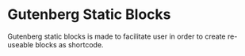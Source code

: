 # Gutenberg Static Blocks

Gutenberg static blocks is made to facilitate user in order to create re-useable blocks as shortcode.
